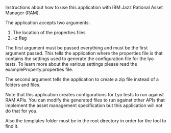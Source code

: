 Instructions about how to use this application with IBM Jazz Rational Asset Manager (RAM).

The application accepts two arguments:
1) The location of the properties files
2) -z flag

The first argument must be passed everything and must be the first argument passed. This tells
the application where the properties file is that contains the settings used to generate the
configuration file for the lyo tests. To learn more about the various settings please read the
exampleProperty.properties file.

The second argument tells the application to create a zip file instead of a folders and files.

Note that this application creates configurations for Lyo tests to run against RAM APIs.
You can modify the generated files to run against other APIs that implement the asset management
specification but this application will not do that for you.

Also the templates folder must be in the root directory in order for the tool to find it.